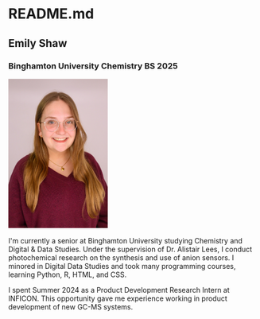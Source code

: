 # README.md
## Emily Shaw
### Binghamton University Chemistry BS 2025
<img src="me.jpg" alt="drawing" width="200"/>

I'm currently a senior at Binghamton University studying Chemistry and Digital & Data Studies. Under the supervision of Dr. Alistair Lees, I conduct photochemical research on the synthesis and use of anion sensors. I minored in Digital Data Studies and took many programming courses, learning Python, R, HTML, and CSS. 

I spent Summer 2024 as a Product Development Research Intern at INFICON. This opportunity gave me experience working in product development of new GC-MS systems. 

